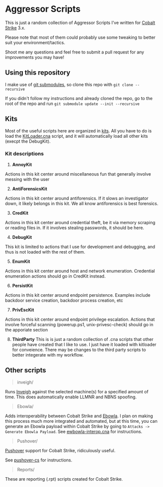 # Aggressor Scripts
This is just a random collection of Aggressor Scripts I've written for [Cobalt Strike](https://www.cobaltstrike.com) 3.x.

Please note that most of them could probably use some tweaking to better suit your environment/tactics.

Shoot me any questions and feel free to submit a pull request for any improvements you may have!

## Using this repository

I make use of [git submodules](https://git-scm.com/book/en/v2/Git-Tools-Submodules), so clone this repo with ```git clone --recursive```

If you didn't follow my instructions and already cloned the repo, go to the root of the repo and run ```git submodule update --init --recursive```

## Kits

Most of the useful scripts here are organized in [kits](kits). All you have to do is load the [KitLoader.cna](kits/KitLoader.cna) script, and it will automatically load all other kits (execpt the DebugKit).

### Kit descriptions
1. **AnnoyKit**

  Actions in this kit center around miscellaneous fun that generally involve messing with the user

2. **AntiForensicsKit**

  Actions in this kit center around antiforensics. If it slows an investigator down, it likely belongs in this kit. We all know antiforensics is best forensics.

3. **CredKit**

  Actions in this kit center around credential theft, be it via memory scraping or reading files in. If it involves stealing passwords, it should be here.

4. **DebugKit**

  This kit is limited to actions that I use for development and debugging, and thus is not loaded with the rest of them.

5. **EnumKit**

  Actions in this kit center around host and network enumeration. Credential enumeration actions should go in CredKit instead.

6. **PersistKit**

  Actions in this kit center around endpoint persistence. Examples include backdoor service creation, backdoor process creation, etc

7. **PrivEscKit**

  Actions in this kit center around endpoint privilege escalation. Actions that involve forceful scanning (powerup.ps1, unix-privesc-check) should go in the apporiate section

8. **ThirdParty**
  This is is just a random collection of .cna scripts that other people have created that I like to use. I just have it loaded with kitloader for conveience. There may be changes to the third party scripts to better integerate with my workflow.

## Other scripts
>inveigh/ 

Runs [Inveigh](https://github.com/Kevin-Robertson/Inveigh) against the selected machine(s) for a specified amount of time. This does automatically enable LLMNR and NBNS spoofing.

>Ebowla/

Adds interoperability between Cobalt Strike and [Ebowla](https://github.com/Genetic-Malware/Ebowla). I plan on making this process much more integrated and automated, but at this time, you can generate an Ebowla payload within Cobalt Strike by going to ```Attacks -> Generate Ebowla Payload```. See [ewbowla-interop.cna](Ebowla/ebowla-interop.cna) for instructions.

>Pushover/

[Pushover](https://pushover.net) support for Cobalt Strike, ridiculously useful.

See [pushover-cs](Pushover/pushover-cs) for instructions.

>Reports/

These are reporting (.rpt) scripts created for Cobalt Strike.
